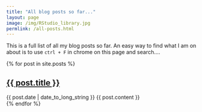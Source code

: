 ```yaml
---
title: "All blog posts so far..."
layout: page
image: /img/RStudio_library.jpg
permlink: /all-posts.html
---
```


This is a full list of all my blog posts so far. An easy way to find what I am on about is to use `ctrl + F` in chrome on this page and search....

  {% for post in site.posts %}
  <article>
    <h2>
      <a href="{{ post.url }}">
        {{ post.title }}
      </a>
    </h2>
    <time datetime="{{ post.date | date: "%Y-%m-%d" }}">{{ post.date | date_to_long_string }}</time>
    {{ post.content }}
  </article>
{% endfor %}